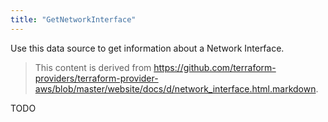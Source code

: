 ```yaml
---
title: "GetNetworkInterface"
---
```


<!-- WARNING: this file was generated by the Pulumi Terraform Bridge (tfgen) Tool. -->
<!-- Do not edit by hand unless you're certain you know what you are doing! -->

<style>
  table td p { margin-top: 0; margin-bottom: 0; }
</style>

Use this data source to get information about a Network Interface.

> This content is derived from https://github.com/terraform-providers/terraform-provider-aws/blob/master/website/docs/d/network_interface.html.markdown.


TODO

